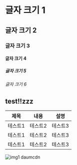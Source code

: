 # 글자 크기 1
## 글자 크기 2
### 글자 크기 3
#### 글자 크기 4
##### 글자 크기 5
###### 글자 크기 6

## test!!zzz

|제목|내용|설명|
|------|---|---|
|테스트1|테스트2|테스트3|
|테스트1|테스트2|테스트3|
|테스트1|테스트2|테스트3|

![img1 daumcdn](https://github.com/bloodstrawberry/auto-test/assets/40860674/278ae97a-d542-4a30-a778-1b1dc5709ade)
